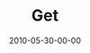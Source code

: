 ---
layout: message
category: message
series: "Lavish"
title: "Get"
date: 2010-05-30-00-00
message_id: 622
program: "http://s3.amazonaws.com/crossroads-media/media/legacy/documents/05_29-30_10Program.pdf"
audio: "http://s3.amazonaws.com/crossroadsaudiomessages/Lavish4.mp3"
audio-duration: "36:09"
description: "Brian Tome discusses how pleasure is an important part of
experiencing God’s grace."
video: "https://s3.amazonaws.com/crossroadsvideomessages/Lavish4.mp4"
video-duration: "36:09"
video-image: "http://s3.amazonaws.com/crossroads-media/images/legacy/content/052910_still.jpg"
explicit: "N"
---